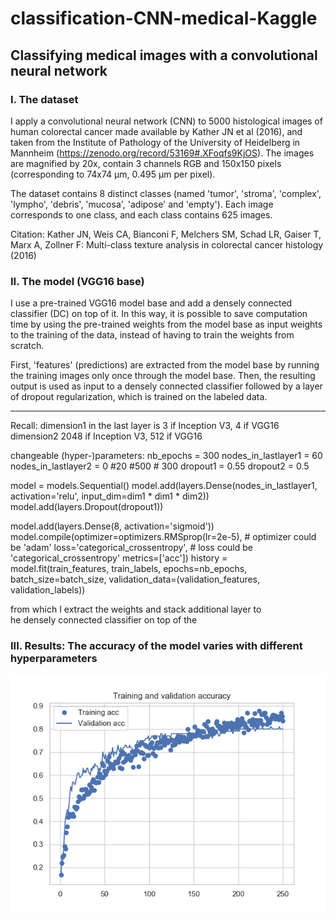 # classification-CNN-medical-Kaggle

## Classifying medical images with a convolutional neural network

### I. The dataset

I apply a convolutional neural network (CNN) to 5000 histological images of human colorectal cancer made available by
Kather JN et al (2016), and taken from the Institute of Pathology of the University of Heidelberg in Mannheim 
(https://zenodo.org/record/53169#.XFoqfs9KjOS). The images are magnified by 20x, contain 3 channels RGB
and 150x150 pixels (corresponding to 74x74 µm, 0.495 µm per pixel). 
  
The dataset contains 8 distinct classes (named 'tumor', 'stroma', 'complex', 'lympho', 'debris',
'mucosa', 'adipose' and 'empty'). Each image corresponds to one class, and each 
class contains 625 images. 


Citation: Kather JN, Weis CA, Bianconi F, Melchers SM, Schad LR, Gaiser T, Marx A, Zollner F: Multi-class texture 
analysis in colorectal cancer histology (2016)


### II. The model (VGG16 base)

I use a pre-trained VGG16 model base and add a densely connected classifier 
(DC) on top of it. In this way, it is possible to save computation time by 
using the pre-trained weights from the model base as input weights to 
the training of the data, instead of having to train the weights from scratch.

First, 'features' (predictions) are extracted from the model base by running 
the training images only once through the model base. Then, 
the resulting output is used as input to a densely connected classifier followed
by a layer of dropout regularization, which is trained on the labeled data.



-------

Recall:
 dimension1 in the last layer is 3 if Inception V3, 4 if VGG16
 dimension2                     2048 if Inception V3, 512 if VGG16

 changeable (hyper-)parameters:
nb_epochs = 300
nodes_in_lastlayer1 = 60
nodes_in_lastlayer2 = 0 #20 #500 # 300
dropout1 = 0.55
dropout2 = 0.5

model = models.Sequential()
model.add(layers.Dense(nodes_in_lastlayer1, activation='relu', input_dim=dim1 * dim1 * dim2))
model.add(layers.Dropout(dropout1))

model.add(layers.Dense(8, activation='sigmoid'))
model.compile(optimizer=optimizers.RMSprop(lr=2e-5), # optimizer could be 'adam'
              loss='categorical_crossentropy',            # loss could be 'categorical_crossentropy'
              metrics=['acc'])
history = model.fit(train_features, train_labels,
                    epochs=nb_epochs,
                    batch_size=batch_size,
                    validation_data=(validation_features, validation_labels))



 
 from which I extract the weights  and stack additional layer to   
he densely connected classifier on top of the

### III. Results: The accuracy of the model varies with different hyperparameters 



![Test 60nodes](Test_Accuracy_VGG16_nodesL1_60_nodesL2_0_epochs250_dropout0_55.png)
